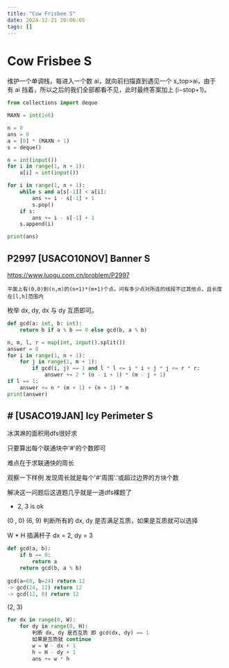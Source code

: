 ```yaml
---
title: "Cow Frisbee S"
date: 2024-12-21 20:06:05
tags: []
---
```

# Cow Frisbee S

维护一个单调栈，每进入一个数 ai​，就向前扫描直到遇见一个 s_top​>ai​，由于有 ai​ 挡着，所以之后的我们全部都看不见，此时最终答案加上 (i−stop+1)。

```python
from collections import deque

MAXN = int(1e6)

n = 0
ans = 0
a = [0] * (MAXN + 1)
s = deque()

n = int(input())
for i in range(1, n + 1):
    a[i] = int(input())

for i in range(1, n + 1):
    while s and a[s[-1]] < a[i]:
        ans += i - s[-1] + 1
        s.pop()
    if s:
        ans += i - s[-1] + 1
    s.append(i)

print(ans)
```


## P2997 [USACO10NOV] Banner S

https://www.luogu.com.cn/problem/P2997

```
平面上有(0,0)到(n,m)的(n+1)*(m+1)个点。问有多少点对所连的线段不过其他点，且长度在[l,h]范围内
```

枚举 dx, dy, dx 与 dy 互质即可。

```py
def gcd(a: int, b: int):
    return b if a % b == 0 else gcd(b, a % b)

n, m, l, r = map(int, input().split())
answer = 0
for i in range(1, n + 1):
    for j in range(1, m + 1):
        if gcd(i, j) == 1 and l * l <= i * i + j * j <= r * r:
            answer += 2 * (n - i + 1) * (m - j + 1)
if l == 1:
    answer += n * (m + 1) + (n + 1) * m
print(answer)
```

## # [USACO19JAN] Icy Perimeter S

冰淇淋的面积用dfs很好求

只要算出每个联通块中'#'的个数即可

难点在于求联通快的周长

观察一下样例 发现周长就是每个'#'周围'.'或超过边界的方块个数

解决这一问题后这道题几乎就是一道dfs裸题了


- 2, 3 is ok

(0 ,  0)  (6, 9)
判断所有的 dx, dy 是否满足互质，如果是互质就可以选择

W * H 插满杆子 dx = 2, dy = 3

```py
def gcd(a, b):
    if b == 0:
        return a
    return gcd(b, a % b)
    
gcd(a=60, b=24) return 12
-> gcd(24, 12) return 12
-> gcd(12, 0) return 12
```

(2, 3)

```python
for dx in range(0, W):
    for dy in range(0, H):
        判断 dx, dy 是否互质 即 gcd(dx, dy) == 1
        如果是互质就 continue
        w = W - dx + 1
        h = H - dy + 1
        ans += w * h
```

